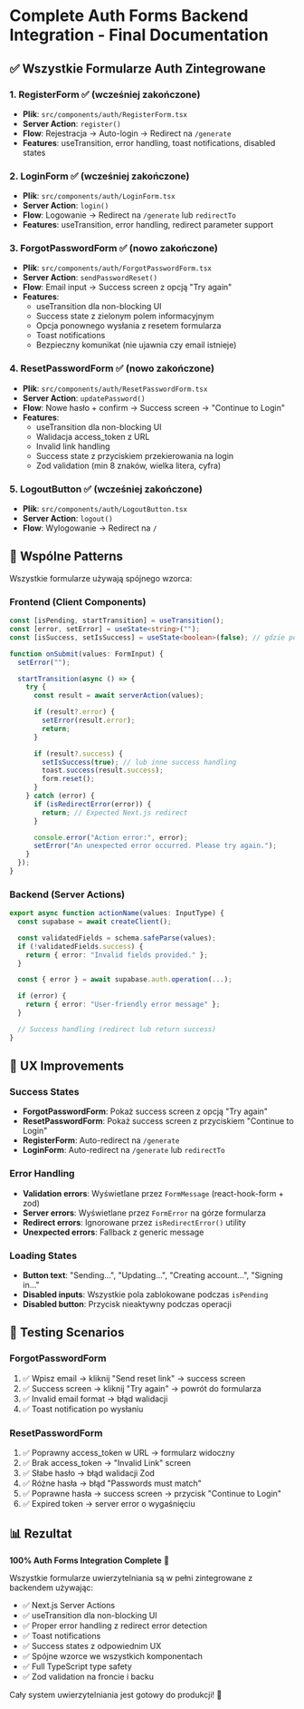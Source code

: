# Complete Auth Forms Backend Integration - Final Documentation

## ✅ Wszystkie Formularze Auth Zintegrowane

### 1. RegisterForm ✅ (wcześniej zakończone)

- **Plik**: `src/components/auth/RegisterForm.tsx`
- **Server Action**: `register()`
- **Flow**: Rejestracja → Auto-login → Redirect na `/generate`
- **Features**: useTransition, error handling, toast notifications, disabled states

### 2. LoginForm ✅ (wcześniej zakończone)

- **Plik**: `src/components/auth/LoginForm.tsx`
- **Server Action**: `login()`
- **Flow**: Logowanie → Redirect na `/generate` lub `redirectTo`
- **Features**: useTransition, error handling, redirect parameter support

### 3. ForgotPasswordForm ✅ (nowo zakończone)

- **Plik**: `src/components/auth/ForgotPasswordForm.tsx`
- **Server Action**: `sendPasswordReset()`
- **Flow**: Email input → Success screen z opcją "Try again"
- **Features**:
  - useTransition dla non-blocking UI
  - Success state z zielonym polem informacyjnym
  - Opcja ponownego wysłania z resetem formularza
  - Toast notifications
  - Bezpieczny komunikat (nie ujawnia czy email istnieje)

### 4. ResetPasswordForm ✅ (nowo zakończone)

- **Plik**: `src/components/auth/ResetPasswordForm.tsx`
- **Server Action**: `updatePassword()`
- **Flow**: Nowe hasło + confirm → Success screen → "Continue to Login"
- **Features**:
  - useTransition dla non-blocking UI
  - Walidacja access_token z URL
  - Invalid link handling
  - Success state z przyciskiem przekierowania na login
  - Zod validation (min 8 znaków, wielka litera, cyfra)

### 5. LogoutButton ✅ (wcześniej zakończone)

- **Plik**: `src/components/auth/LogoutButton.tsx`
- **Server Action**: `logout()`
- **Flow**: Wylogowanie → Redirect na `/`

## 🎯 Wspólne Patterns

Wszystkie formularze używają spójnego wzorca:

### Frontend (Client Components)

```typescript
const [isPending, startTransition] = useTransition();
const [error, setError] = useState<string>("");
const [isSuccess, setIsSuccess] = useState<boolean>(false); // gdzie potrzebne

function onSubmit(values: FormInput) {
  setError("");

  startTransition(async () => {
    try {
      const result = await serverAction(values);

      if (result?.error) {
        setError(result.error);
        return;
      }

      if (result?.success) {
        setIsSuccess(true); // lub inne success handling
        toast.success(result.success);
        form.reset();
      }
    } catch (error) {
      if (isRedirectError(error)) {
        return; // Expected Next.js redirect
      }

      console.error("Action error:", error);
      setError("An unexpected error occurred. Please try again.");
    }
  });
}
```

### Backend (Server Actions)

```typescript
export async function actionName(values: InputType) {
  const supabase = await createClient();

  const validatedFields = schema.safeParse(values);
  if (!validatedFields.success) {
    return { error: "Invalid fields provided." };
  }

  const { error } = await supabase.auth.operation(...);

  if (error) {
    return { error: "User-friendly error message" };
  }

  // Success handling (redirect lub return success)
}
```

## 🔧 UX Improvements

### Success States

- **ForgotPasswordForm**: Pokaż success screen z opcją "Try again"
- **ResetPasswordForm**: Pokaż success screen z przyciskiem "Continue to Login"
- **RegisterForm**: Auto-redirect na `/generate`
- **LoginForm**: Auto-redirect na `/generate` lub `redirectTo`

### Error Handling

- **Validation errors**: Wyświetlane przez `FormMessage` (react-hook-form + zod)
- **Server errors**: Wyświetlane przez `FormError` na górze formularza
- **Redirect errors**: Ignorowane przez `isRedirectError()` utility
- **Unexpected errors**: Fallback z generic message

### Loading States

- **Button text**: "Sending...", "Updating...", "Creating account...", "Signing in..."
- **Disabled inputs**: Wszystkie pola zablokowane podczas `isPending`
- **Disabled button**: Przycisk nieaktywny podczas operacji

## 🧪 Testing Scenarios

### ForgotPasswordForm

1. ✅ Wpisz email → kliknij "Send reset link" → success screen
2. ✅ Success screen → kliknij "Try again" → powrót do formularza
3. ✅ Invalid email format → błąd walidacji
4. ✅ Toast notification po wysłaniu

### ResetPasswordForm

1. ✅ Poprawny access_token w URL → formularz widoczny
2. ✅ Brak access_token → "Invalid Link" screen
3. ✅ Słabe hasło → błąd walidacji Zod
4. ✅ Różne hasła → błąd "Passwords must match"
5. ✅ Poprawne hasła → success screen → przycisk "Continue to Login"
6. ✅ Expired token → server error o wygaśnięciu

## 📊 Rezultat

**100% Auth Forms Integration Complete** 🎉

Wszystkie formularze uwierzytelniania są w pełni zintegrowane z backendem używając:

- ✅ Next.js Server Actions
- ✅ useTransition dla non-blocking UI
- ✅ Proper error handling z redirect error detection
- ✅ Toast notifications
- ✅ Success states z odpowiednim UX
- ✅ Spójne wzorce we wszystkich komponentach
- ✅ Full TypeScript type safety
- ✅ Zod validation na froncie i backu

Cały system uwierzytelniania jest gotowy do produkcji! 🚀
